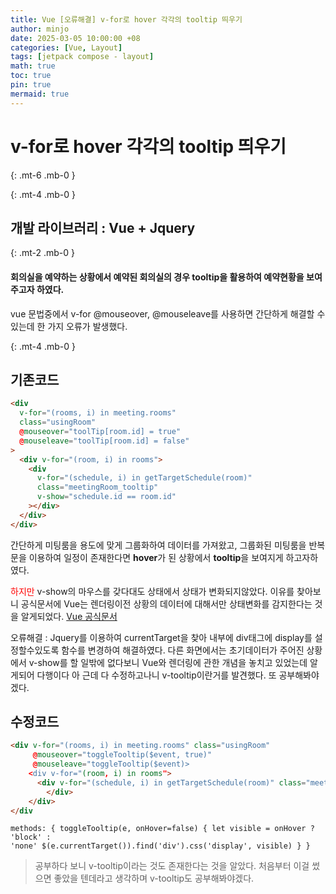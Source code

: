 ```yaml
---
title: Vue [오류해결] v-for로 hover 각각의 tooltip 띄우기
author: minjo
date: 2025-03-05 10:00:00 +08
categories: [Vue, Layout]
tags: [jetpack compose - layout]
math: true
toc: true
pin: true
mermaid: true
---
```


# v-for로 hover 각각의 tooltip 띄우기

{: .mt-6 .mb-0 }

{: .mt-4 .mb-0 }

## 개발 라이브러리 : Vue + Jquery

{: .mt-2 .mb-0 }

#### 회의실을 예약하는 상황에서 예약된 회의실의 경우 tooltip을 활용하여 예약현황을 보여주고자 하였다.

vue 문법중에서 v-for @mouseover, @mouseleave를 사용하면 간단하게 해결할 수 있는데 한 가지 오류가 발생했다.

{: .mt-4 .mb-0 }

## 기존코드

```html
<div
  v-for="(rooms, i) in meeting.rooms"
  class="usingRoom"
  @mouseover="toolTip[room.id] = true"
  @mouseleave="toolTip[room.id] = false"
>
  <div v-for="(room, i) in rooms">
    <div
      v-for="(schedule, i) in getTargetSchedule(room)"
      class="meetingRoom_tooltip"
      v-show="schedule.id == room.id"
    ></div>
  </div>
</div>
```

간단하게 미팅룸을 용도에 맞게 그룹화하여 데이터를 가져왔고, 그룹화된 미팅룸을 반복문을 이용하여 일정이 존재한다면 **hover**가 된 상황에서
**tooltip**을 보여지게 하고자하였다.

<font color="#ff0000">하지만</font> v-show의 마우스를 갖다대도 상태에서 상태가 변화되지않았다.
이유를 찾아보니 공식문서에 Vue는 렌더링이전 상황의 데이터에 대해서만 상태변화를 감지한다는 것을 알게되었다. [Vue 공식문서](https://v2.vuejs.org/v2/guide/reactivity.html#Change-Detection-Caveats)

오류해결 : Jquery를 이용하여 currentTarget을 찾아 내부에 div태그에 display를 설정할수있도록 함수를 변경하여 해결하였다.
다른 화면에서는 초기데이터가 주어진 상황에서 v-show를 할 일밖에 없다보니 Vue와 렌더링에 관한 개념을 놓치고 있었는데 알게되어 다행이다
아 근데 다 수정하고나니 v-tooltip이란거를 발견했다.
또 공부해봐야겠다.

## 수정코드

```html
<div v-for="(rooms, i) in meeting.rooms" class="usingRoom"
     @mouseover="toggleTooltip($event, true)"
     @mouseleave="toggleTooltip($event)>
	<div v-for="(room, i) in rooms">
      <div v-for="(schedule, i) in getTargetSchedule(room)" class="meetingRoom_tooltip">
      	</div>
    </div>
</div
```

```vue
methods: { toggleTooltip(e, onHover=false) { let visible = onHover ? 'block' :
'none' $(e.currentTarget()).find('div').css('display', visible) } }
```

> 공부하다 보니 v-tooltip이라는 것도 존재한다는 것을 알았다. 처음부터 이걸 썼으면 좋았을 텐데라고 생각하며 v-tooltip도 공부해봐야겠다.
